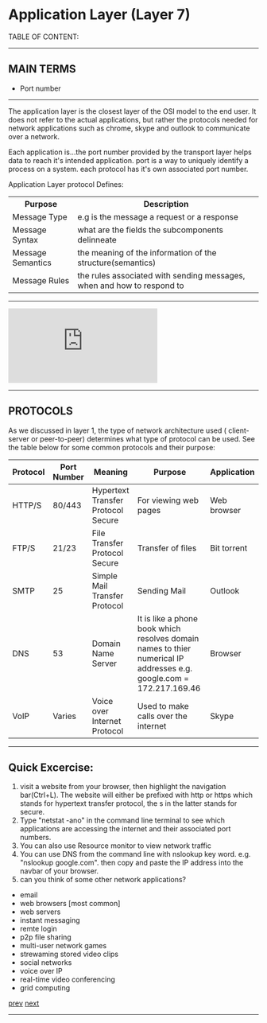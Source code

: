 <script src="formatter.js"></script>
<link rel="stylesheet" type="text/css" href="style.css">

# Application Layer (Layer 7)

<div id="TOC">
TABLE OF CONTENT:
</div>

---

## MAIN TERMS

- Port number

---

The application layer is the closest layer of the OSI model to the end user. It does not refer to the actual applications, but rather the protocols needed for network applications such as chrome, skype and outlook to communicate over a network. 

Each application is...the <span>port number</span> provided by the transport layer helps data to reach it's intended application. port is a way to uniquely identify a process on a system. each protocol has it's own associated port number.




Application Layer protocol Defines:
<table>
	<th>Purpose</th>
	<th>Description</th>
	<tr>
		<td>Message Type</td>
		<td> e.g is the message a request or a response
		</td>
	</tr>
	<tr>
		<td>Message Syntax</td>
		<td> what are the fields the subcomponents delinneate</td>
	</tr>
	<tr>
		<td>Message Semantics</td>
		<td>the meaning of the information of the structure(semantics)</td>
	</tr>
	<tr>
		<td>Message Rules</td>
		<td> the rules associated with sending messages, when and how to respond to </td>
	</tr>
</table>

---

<embed src="https://www.youtube.com/embed/Ni6K99-SXdw"></embed>


---

## PROTOCOLS
As we discussed in layer 1, the type of network architecture used ( client-server or peer-to-peer) determines what type of protocol can be used. See the table below for some common protocols and their purpose:


<table>
	<thead>
		<tr>
			<th>Protocol</th>
			<th>Port Number</th>
			<th>Meaning</th>
			<th>Purpose</th>
			<th>Application</th>
		</tr>
	</thead>
	<tbody>
		<tr>
			<td>HTTP/S</td>
			<td>80/443</td>
			<td>Hypertext Transfer Protocol Secure</td>
			<td>For viewing web pages </td>
			<td>Web browser</td>
		</tr>
		<tr>
			<td>FTP/S</td>
			<td>21/23</td>
			<td>File Transfer Protocol Secure</td>
			<td>Transfer of files</td>
			<td>Bit torrent</td>
		</tr>
		<tr>
			<td>SMTP</td>
			<td>25</td>
			<td>Simple Mail Transfer Protocol</td>
			<td>Sending Mail</td>
			<td>Outlook</td>
		</tr>
		<tr>
			<td>DNS</td>
			<td>53</td>
			<td>Domain Name Server</td>
			<td>It is like a phone book which resolves domain names to thier numerical IP addresses e.g. google.com = 172.217.169.46
			 </td>
			<td>Browser</td>
		</tr><tr>
			<td>VoIP</td>
			<td>Varies</td>
			<td>Voice over Internet Protocol</td>
			<td>Used to make calls over the internet</td>
			<td>Skype</td>
		</tr>
	</tbody>
</table>

<span style="display:none">
	add the type of architecture?
</span>


---



## Quick Excercise: 

1. visit a website from your browser, then highlight the navigation bar(Ctrl+L). The website will either be prefixed with http or https which stands for hypertext transfer protocol, the s in the latter stands for secure.
1. Type "netstat -ano" in the command line terminal to see which applications are accessing the internet and their associated port numbers.
1. You can also use Resource monitor to view network traffic
1. You can use DNS from the command line with nslookup key word. e.g. "nslookup google.com". then copy and paste the IP address into the navbar of your browser.
1. can you think of some other network applications? <span style="display:none">[will be hidden until clicked]
- email
- web browsers [most common]
- web servers
- instant messaging
- remte login
- p2p file sharing
- multi-user network games
- strewaming stored video clips
- social networks
- voice over IP
- real-time video conferencing
- grid computing
</span>



<a href="">prev</a> <a href="">next</a>

---
